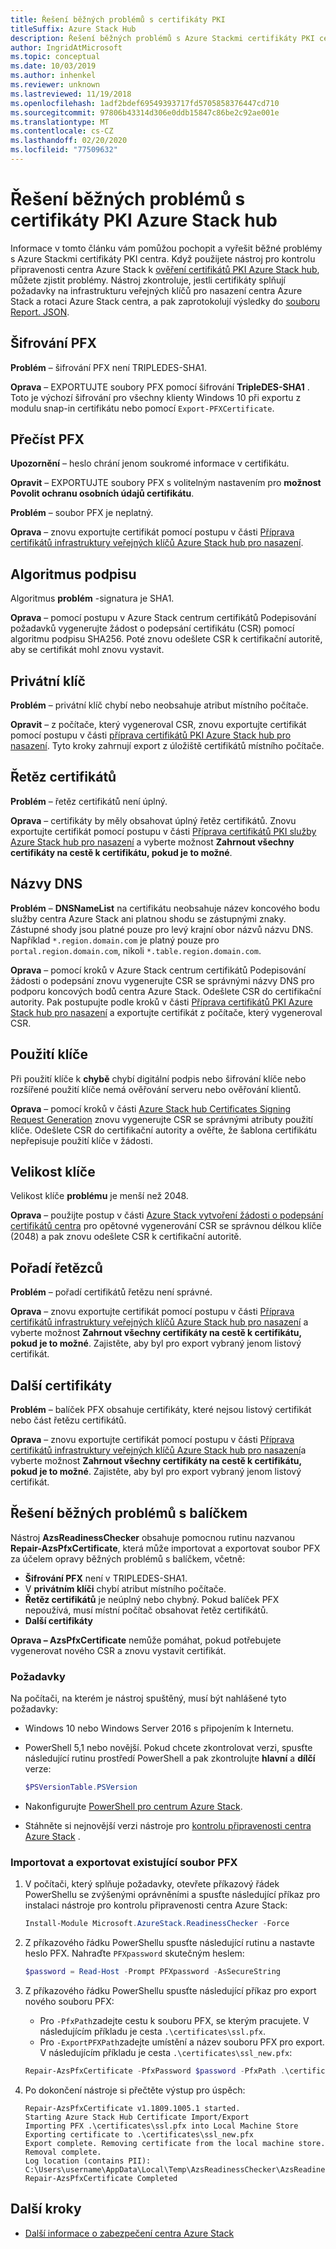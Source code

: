 ```yaml
---
title: Řešení běžných problémů s certifikáty PKI
titleSuffix: Azure Stack Hub
description: Řešení běžných problémů s Azure Stackmi certifikáty PKI centra pomocí nástroje pro kontrolu připravenosti centra Azure Stack
author: IngridAtMicrosoft
ms.topic: conceptual
ms.date: 10/03/2019
ms.author: inhenkel
ms.reviewer: unknown
ms.lastreviewed: 11/19/2018
ms.openlocfilehash: 1adf2bdef69549393717fd5705858376447cd710
ms.sourcegitcommit: 97806b43314d306e0ddb15847c86be2c92ae001e
ms.translationtype: MT
ms.contentlocale: cs-CZ
ms.lasthandoff: 02/20/2020
ms.locfileid: "77509632"
---
```

# <a name="fix-common-issues-with-azure-stack-hub-pki-certificates"></a>Řešení běžných problémů s certifikáty PKI Azure Stack hub

Informace v tomto článku vám pomůžou pochopit a vyřešit běžné problémy s Azure Stackmi certifikáty PKI centra. Když použijete nástroj pro kontrolu připravenosti centra Azure Stack k [ověření certifikátů PKI Azure Stack hub](azure-stack-validate-pki-certs.md), můžete zjistit problémy. Nástroj zkontroluje, jestli certifikáty splňují požadavky na infrastrukturu veřejných klíčů pro nasazení centra Azure Stack a rotaci Azure Stack centra, a pak zaprotokolují výsledky do [souboru Report. JSON](azure-stack-validation-report.md).  

## <a name="pfx-encryption"></a>Šifrování PFX

**Problém** – šifrování PFX není TRIPLEDES-SHA1.

**Oprava** – EXPORTUJTE soubory PFX pomocí šifrování **TripleDES-SHA1** . Toto je výchozí šifrování pro všechny klienty Windows 10 při exportu z modulu snap-in certifikátu nebo pomocí `Export-PFXCertificate`.

## <a name="read-pfx"></a>Přečíst PFX

**Upozornění** – heslo chrání jenom soukromé informace v certifikátu.  

**Opravit** – EXPORTUJTE soubory PFX s volitelným nastavením pro **možnost Povolit ochranu osobních údajů certifikátu**.  

**Problém** – soubor PFX je neplatný.  

**Oprava** – znovu exportujte certifikát pomocí postupu v části [Příprava certifikátů infrastruktury veřejných klíčů Azure Stack hub pro nasazení](azure-stack-prepare-pki-certs.md).

## <a name="signature-algorithm"></a>Algoritmus podpisu

Algoritmus **problém** -signatura je SHA1.

**Oprava** – pomocí postupu v Azure Stack centrum certifikátů Podepisování požadavků vygenerujte žádost o podepsání certifikátu (CSR) pomocí algoritmu podpisu SHA256. Poté znovu odešlete CSR k certifikační autoritě, aby se certifikát mohl znovu vystavit.

## <a name="private-key"></a>Privátní klíč

**Problém** – privátní klíč chybí nebo neobsahuje atribut místního počítače.  

**Opravit** – z počítače, který vygeneroval CSR, znovu exportujte certifikát pomocí postupu v části [příprava certifikátů PKI Azure Stack hub pro nasazení](azure-stack-prepare-pki-certs.md#prepare-certificates-for-deployment). Tyto kroky zahrnují export z úložiště certifikátů místního počítače.

## <a name="certificate-chain"></a>Řetěz certifikátů

**Problém** – řetěz certifikátů není úplný.  

**Oprava** – certifikáty by měly obsahovat úplný řetěz certifikátů. Znovu exportujte certifikát pomocí postupu v části [Příprava certifikátů PKI služby Azure Stack hub pro nasazení](azure-stack-prepare-pki-certs.md#prepare-certificates-for-deployment) a vyberte možnost **Zahrnout všechny certifikáty na cestě k certifikátu, pokud je to možné**.

## <a name="dns-names"></a>Názvy DNS

**Problém** – **DNSNameList** na certifikátu neobsahuje název koncového bodu služby centra Azure Stack ani platnou shodu se zástupnými znaky. Zástupné shody jsou platné pouze pro levý krajní obor názvů názvu DNS. Například `*.region.domain.com` je platný pouze pro `portal.region.domain.com`, nikoli `*.table.region.domain.com`.

**Oprava** – pomocí kroků v Azure Stack centrum certifikátů Podepisování žádosti o podepsání znovu vygenerujte CSR se správnými názvy DNS pro podporu koncových bodů centra Azure Stack. Odešlete CSR do certifikační autority. Pak postupujte podle kroků v části [Příprava certifikátů PKI Azure Stack hub pro nasazení](azure-stack-prepare-pki-certs.md#prepare-certificates-for-deployment) a exportujte certifikát z počítače, který vygeneroval CSR.  

## <a name="key-usage"></a>Použití klíče

Při použití klíče k **chybě** chybí digitální podpis nebo šifrování klíče nebo rozšířené použití klíče nemá ověřování serveru nebo ověřování klientů.  

**Oprava** – pomocí kroků v části [Azure Stack hub Certificates Signing Request Generation](azure-stack-get-pki-certs.md) znovu vygenerujte CSR se správnými atributy použití klíče. Odešlete CSR do certifikační autority a ověřte, že šablona certifikátu nepřepisuje použití klíče v žádosti.

## <a name="key-size"></a>Velikost klíče

Velikost klíče **problému** je menší než 2048.

**Oprava** – použijte postup v části [Azure Stack vytvoření žádosti o podepsání certifikátů centra](azure-stack-get-pki-certs.md) pro opětovné vygenerování CSR se správnou délkou klíče (2048) a pak znovu odešlete CSR k certifikační autoritě.

## <a name="chain-order"></a>Pořadí řetězců

**Problém** – pořadí certifikátů řetězu není správné.  

**Oprava** – znovu exportujte certifikát pomocí postupu v části [Příprava certifikátů infrastruktury veřejných klíčů Azure Stack hub pro nasazení](azure-stack-prepare-pki-certs.md#prepare-certificates-for-deployment) a vyberte možnost **Zahrnout všechny certifikáty na cestě k certifikátu, pokud je to možné**. Zajistěte, aby byl pro export vybraný jenom listový certifikát.

## <a name="other-certificates"></a>Další certifikáty

**Problém** – balíček PFX obsahuje certifikáty, které nejsou listový certifikát nebo část řetězu certifikátů.  

**Oprava** – znovu exportujte certifikát pomocí postupu v části [Příprava certifikátů infrastruktury veřejných klíčů Azure Stack hub pro nasazení](azure-stack-prepare-pki-certs.md#prepare-certificates-for-deployment)a vyberte možnost **Zahrnout všechny certifikáty na cestě k certifikátu, pokud je to možné**. Zajistěte, aby byl pro export vybraný jenom listový certifikát.

## <a name="fix-common-packaging-issues"></a>Řešení běžných problémů s balíčkem

Nástroj **AzsReadinessChecker** obsahuje pomocnou rutinu nazvanou **Repair-AzsPfxCertificate**, která může importovat a exportovat soubor PFX za účelem opravy běžných problémů s balíčkem, včetně:

- **Šifrování PFX** není v TRIPLEDES-SHA1.
- V **privátním klíči** chybí atribut místního počítače.
- **Řetěz certifikátů** je neúplný nebo chybný. Pokud balíček PFX nepoužívá, musí místní počítač obsahovat řetěz certifikátů.
- **Další certifikáty**

**Oprava – AzsPfxCertificate** nemůže pomáhat, pokud potřebujete vygenerovat nového CSR a znovu vystavit certifikát.

### <a name="prerequisites"></a>Požadavky

Na počítači, na kterém je nástroj spuštěný, musí být nahlášené tyto požadavky:

- Windows 10 nebo Windows Server 2016 s připojením k Internetu.
- PowerShell 5,1 nebo novější. Pokud chcete zkontrolovat verzi, spusťte následující rutinu prostředí PowerShell a pak zkontrolujte **hlavní** a **dílčí** verze:

   ```powershell
   $PSVersionTable.PSVersion
   ```

- Nakonfigurujte [PowerShell pro centrum Azure Stack](azure-stack-powershell-install.md).
- Stáhněte si nejnovější verzi nástroje pro [kontrolu připravenosti centra Azure Stack](https://aka.ms/AzsReadinessChecker) .

### <a name="import-and-export-an-existing-pfx-file"></a>Importovat a exportovat existující soubor PFX

1. V počítači, který splňuje požadavky, otevřete příkazový řádek PowerShellu se zvýšenými oprávněními a spusťte následující příkaz pro instalaci nástroje pro kontrolu připravenosti centra Azure Stack:

   ```powershell
   Install-Module Microsoft.AzureStack.ReadinessChecker -Force
   ```

2. Z příkazového řádku PowerShellu spusťte následující rutinu a nastavte heslo PFX. Nahraďte `PFXpassword` skutečným heslem:

   ```powershell
   $password = Read-Host -Prompt PFXpassword -AsSecureString
   ```

3. Z příkazového řádku PowerShellu spusťte následující příkaz pro export nového souboru PFX:

   - Pro `-PfxPath`zadejte cestu k souboru PFX, se kterým pracujete. V následujícím příkladu je cesta `.\certificates\ssl.pfx`.
   - Pro `-ExportPFXPath`zadejte umístění a název souboru PFX pro export. V následujícím příkladu je cesta `.\certificates\ssl_new.pfx`:

   ```powershell
   Repair-AzsPfxCertificate -PfxPassword $password -PfxPath .\certificates\ssl.pfx -ExportPFXPath .\certificates\ssl_new.pfx
   ```  

4. Po dokončení nástroje si přečtěte výstup pro úspěch:

   ```shell
   Repair-AzsPfxCertificate v1.1809.1005.1 started.
   Starting Azure Stack Hub Certificate Import/Export
   Importing PFX .\certificates\ssl.pfx into Local Machine Store
   Exporting certificate to .\certificates\ssl_new.pfx
   Export complete. Removing certificate from the local machine store.
   Removal complete.
   Log location (contains PII): C:\Users\username\AppData\Local\Temp\AzsReadinessChecker\AzsReadinessChecker.log
   Repair-AzsPfxCertificate Completed
   ```

## <a name="next-steps"></a>Další kroky

- [Další informace o zabezpečení centra Azure Stack](azure-stack-rotate-secrets.md)
